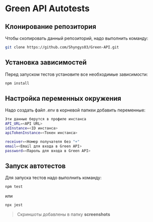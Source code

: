 # Green API Autotests

## Клонирование репозитория
Чтобы скопировать данный репозиторий, надо выполнить команду:
```sh
git clone https://github.com/Shyngys03/Green-API.git
```

## Установка зависимостей
Перед запуском тестов установите все необходимые зависимости:

```sh
npm install
```

## Настройка переменных окружения
Надо создать файл .env в корневой папкеи добавить переменные:

```sh
Эти данные берутся в профиле инстанса
API_URL=<API URL>
idInstance=<ID инстанса>
apiTokenInstance=<Токен инстанса>
```
```sh
receiver=<Номер получателя без "+"
email=<Email для входа в Green API>
password=<Пароль для входа в Green API>
```

## Запуск автотестов
Для запуска тестов надо выполнить команду:
```sh
npm test
```
или
```sh
npx jest
```

> Скриншоты добавлены в папку **screenshots**